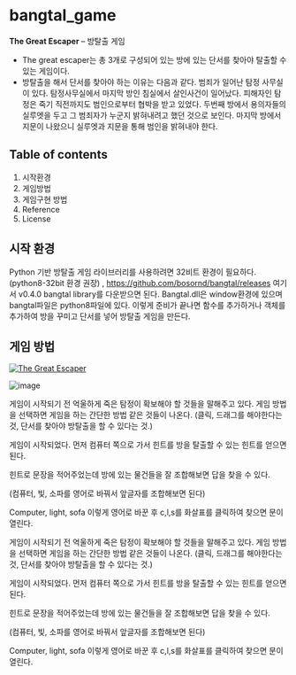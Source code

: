 # bangtal_game

**The Great Escaper** – 방탈출 게임
-	The great escaper는 총 3개로 구성되어 있는 방에 있는 단서를 찾아야 탈출할 수 있는 게임이다.
-	방탈출을 해서 단서를 찾아야 하는 이유는 다음과 같다.
범죄가 일어난 탐정 사무실이 있다. 탐정사무실에서 마지막 방인 침실에서 살인사건이 일어났다. 피해자인 탐정은 죽기 직전까지도 범인으로부터 협박을 받고 있었다.
두번째 방에서 용의자들의 실루엣을 두고 그 범죄자가 누군지 밝혀내려고 했던 것으로 보인다. 마지막 방에서 지문이 나왔으니 실루엣과 지문을 통해 범인을 밝혀내야 한다. 
## Table of contents	
1.	시작환경
2.	게임방법
3.	게임구현 방법
4.	Reference
5.	License
## 시작 환경
Python 기반 방탈출 게임 라이브러리를 사용하려면 32비트 환경이 필요하다. (python8-32bit 환경 권장) , https://github.com/bosornd/bangtal/releases 여기서 v0.4.0 bangtal library를 다운받으면 된다. Bangtal.dll은 window환경에 있으며 bangtal파일은 python8파일에 있다. 이렇게 준비가 끝나면 함수를 추가하거나 객체를 추가하여 방을 꾸미고 단서를 넣어 방탈출 게임을 만든다.

## 게임 방법


[![The Great Escaper](https://img.youtube.com/vi/10o4dw1W-zs/0.jpg)](https://youtu.be/10o4dw1W-zs)


 
![image](https://github.com/user-attachments/assets/d3652ede-512f-4624-aea7-161aa371313c)


 
게임이 시작되기 전 억울하게 죽은 탐정이 확보해야 할 것들을 말해주고 있다. 
게임 방법을 선택하면 게임을 하는 간단한 방법 같은 것들이 나온다. (클릭, 드래그를 해야한다는 것, 단서를 찾아야 방탈출을 할 수 있다는 것.) 
 
게임이 시작되었다. 먼저 컴퓨터 쪽으로 가서 힌트를 방을 탈출할 수 있는 힌트를 얻으면 된다.
 
힌트로 문장을 적어주었는데 방에 있는 물건들을 잘 조합해보면 답을 찾을 수 있다. 

 
(컴퓨터, 빛, 소파를 영어로 바꿔서 앞글자를 조합해보면 된다)

 
Computer, light, sofa 이렇게 영어로 바꾼 후 c,l,s를 화살표를 클릭하여 찾으면 문이 열린다. 

 

 

 
게임이 시작되기 전 억울하게 죽은 탐정이 확보해야 할 것들을 말해주고 있다. 
게임 방법을 선택하면 게임을 하는 간단한 방법 같은 것들이 나온다. (클릭, 드래그를 해야한다는 것, 단서를 찾아야 방탈출을 할 수 있다는 것.) 
 
게임이 시작되었다. 먼저 컴퓨터 쪽으로 가서 힌트를 방을 탈출할 수 있는 힌트를 얻으면 된다.
 
힌트로 문장을 적어주었는데 방에 있는 물건들을 잘 조합해보면 답을 찾을 수 있다. 

 
(컴퓨터, 빛, 소파를 영어로 바꿔서 앞글자를 조합해보면 된다)

 
Computer, light, sofa 이렇게 영어로 바꾼 후 c,l,s를 화살표를 클릭하여 찾으면 문이 열린다. 
